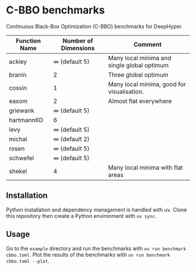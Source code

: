 # C-BBO benchmarks

Continuous Black-Box Optimization (C-BBO) benchmarks for DeepHyper.

| Function Name | Number of Dimensions  |                   Comment                   |
| ------------- | --------------------- | ------------------------------------------- |
| ackley        | $\infty$ (default 5)  | Many local minima and single global optimum |
| branin        | 2                     | Three global optimum                        |
| cossin        | 1                     | Many local minima, good for visualisation.  |
| easom         | 2                     | Almost flat everywhere                      |
| griewank      | $\infty$ (default 5)  |                                             |
| hartmann6D    | 6                     |                                             |
| levy          | $\infty$ (default 5)  |                                             |
| michal        | $\infty$ (default 2)  |                                             |
| rosen         | $\infty$ (default 5)  |                                             |
| schwefel      | $\infty$ (default 5)  |                                             |
| shekel        | 4                     | Many local minima with flat areas           |

## Installation

Python installation and dependency management is handled with uv. Clone this repository then create a Python environment with `uv sync`.

## Usage

Go to the `example` directory and run the benchmarks with `uv run benchmark cbbo.toml`. Plot the results of the benchmarks with `uv run benchmark cbbo.toml --plot`.
